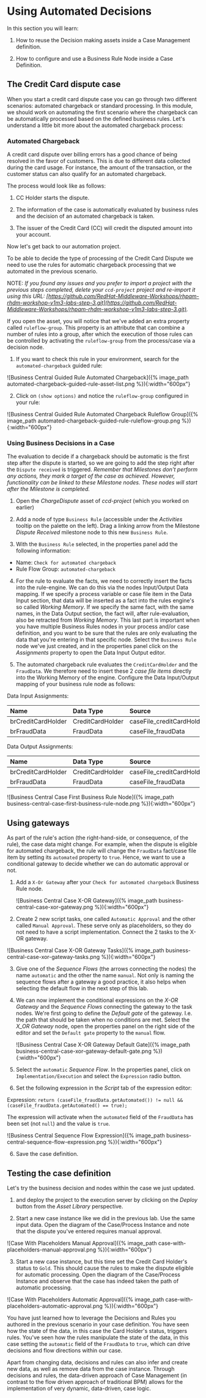 
# Using Automated Decisions

In this section you will learn:

1. How to reuse the Decision making assets inside a Case Management definition.

2. How to configure and use a Business Rule Node inside a Case Definition.

## The Credit Card dispute case

When you start a credit card dispute case you can go through two different scenarios: automated chargeback or standard processing. In this module, we should work on automating the first scenario where the chargeback can be automatically processed based on the defined business rules. Let's understand a little bit more about the automated chargeback process:

### Automated Chargeback

A credit card dispute over billing errors has a good chance of being resolved in the favor of customers. This is due to different data collected during the card usage. For instance, the amount of the transaction, or the customer status can also qualify for an automated chargeback.

The process would look like as follows:

1. CC Holder starts the dispute.

2. The information of the case is automatically evaluated by business rules and the decision of an automated chargeback is taken.

3. The issuer of the Credit Card (CC) will credit the disputed amount into your account.

Now let's get back to our automation project.

To be able to decide the type of processing of the Credit Card Dispute we need to use the rules for automatic chargeback processing that we automated in the previous scenario.

NOTE: _If you found any issues and you prefer to import a project with the previous steps completed, delete your `ccd-project` project and re-import it using this URL: [https://github.com/RedHat-Middleware-Workshops/rhpam-rhdm-workshop-v1m3-labs-step-3.git](https://github.com/RedHat-Middleware-Workshops/rhpam-rhdm-workshop-v1m3-labs-step-3.git)._

If you open the asset, you will notice that we've added an extra property called `ruleflow-group`. This property is an attribute that can combine a number of rules into a group, after which the execution of those rules can be controlled by activating the `ruleflow-group` from the process/case via a decision node.

1. If you want to check this rule in your environment, search for the `automated-chargeback` guided rule:

![Business Central Guided Rule Automated Chargeback]({% image_path automated-chargeback-guided-rule-asset-list.png %}){:width="600px"}

2. Click on `(show options)` and notice the `ruleflow-group` configured in your rule:

![Business Central Guided Rule Automated Chargeback Ruleflow Group]({% image_path automated-chargeback-guided-rule-ruleflow-group.png %}){:width="600px"}

### Using Business Decisions in a Case

<!-- In the previous step we've defined the first  _Milestone_ of the case. Let's re-import a more complete version of the project to start this exercise from:

1. Delete the current project

    1. At the top of the screen under the main heading, click the _ccd-project_ to bring you back to the homepage for the project

    ![Business Central Breadcrumb bar ccd project]({% image_path business-central-breadcrumb-bar-ccd-project.png %}){:width="600px"}

    2. Delete the project by clicking the hamburger menu & selecting _Delete Project_

    ![Business Central Delete CCD Project]({% image_path business-central-delete-ccd-project.png %}){:width="600px"}

    3. Type in _ccd-project_ and click `Delete Project`
    4. If asked you can `Discard unsaved changed and proceed`

2. Import the project
    1. Click the `Import Project` button
    2. Enter https://github.com/RedHat-Middleware-Workshops/rhpam-rhdm-workshop-v1m3-labs-step-3.git as the _Repository URL_ and click `Import`
    3. On the _Import Projects_ screen, select the _ccd-project_ and click `Ok`

    ![Business Central Delete CCD Project]({% image_path business-central-import-ccd-project.png %}){:width="600px"}
 -->

The evaluation to decide if a chargeback should be automatic is the first step after the dispute is started, so we are going to add the step right after the `Dispute received` is triggered. _Remember that Milestones don't perform any actions, they mark a target of the case as achieved. However, functionality can be linked to these Milestone nodes. These nodes will start after the Milestone is completed._

1. Open the _ChargeDispute_ asset of _ccd-project_ (which you worked on earlier)

2. Add a node of type `Business Rule` (accessible under the _Activities_ tooltip on the palette on the left). Drag a linking arrow from the Milestone _Dispute Received_ milestone node to this new `Business Rule`.

3. With the `Business Rule` selected, in the properties panel add the following information:

  - Name:  `Check for automated chargeback`    
  - Rule Flow Group: `automated-chargeback`

4. For the rule to evaluate the facts, we need to correctly insert the facts into the rule-engine. We can do this via the nodes Input/Output Data mapping. If we specify a process variable or case file item in the Data Input section, that data will be inserted as a fact into the rules engine's so called _Working Memory_. If we specify the same fact, with the same names, in the Data Output section, the fact will, after rule-evaluation, also be retracted from _Working Memory_. This last part is important when you have multiple Business Rules nodes in your process and/or case definition, and you want to be sure that the rules are only evaluating the data that you're entering in that specific node. Select the `Business Rule` node we've just created, and in the properties panel click on the _Assignments_ property to open the Data Input Output editor.

5. The automated chargeback rule evaluates the `CreditCardHolder` and the `FraudData`. We therefore need to insert these 2 _case file items_ directly into the Working Memory of the engine. Configure the Data Input/Output mapping of your business rule node as follows:

  Data Input Assignments:

  | Name            | Data Type     | Source       |
  |:---------------|:-------------|:-------------|
  | brCreditCardHolder  | CreditCardHolder |caseFile_creditCardHolder |
  | brFraudData | FraudData  | caseFile_fraudData |

  Data Output Assignments:

  | Name            | Data Type     | Source       |
  |:---------------|:-------------|:-------------|
  | brCreditCardHolder  | CreditCardHolder |caseFile_creditCardHolder |
  | brFraudData | FraudData  | caseFile_fraudData |

  ![Business Central Case First Business Rule Node]({% image_path business-central-case-first-business-rule-node.png %}){:width="600px"}

## Using gateways

  As part of the rule's action (the right-hand-side, or consequence, of the rule), the case data might change. For example, when the dispute is eligible for automated chargeback, the rule will change the `FraudData` fact/case file item by setting its `automated` property to `true`. Hence, we want to use a conditional gateway to decide whether we can do automatic approval or not.

1. Add a `X-Or Gateway` after your `Check for automated chargeback` Business Rule node.

    ![Business Central Case X-OR Gateway]({% image_path business-central-case-xor-gateway.png %}){:width="600px"}

2. Create 2 new script tasks, one called `Automatic Approval` and the other called `Manual Approval`. These serve only as placeholders, so they do not need to have a script implementation. Connect the 2 tasks to the X-OR gateway.

  ![Business Central Case X-OR Gateway Tasks]({% image_path business-central-case-xor-gateway-tasks.png %}){:width="600px"}

3. Give one of the _Sequence Flows_ (the arrows connecting the nodes) the name `automatic` and the other the name `manual`. Not only is naming the sequence flows after a gateway a good practice, it also helps when selecting the default flow in the next step of this lab.

4. We can now implement the conditional expressions on the _X-OR Gateway_ and the _Sequence Flows_ connecting the gateway to the task nodes. We're first going to define the _Default gate_ of the gateway. I.e. the path that should be taken when no conditions are met. Select the _X_OR Gateway_ node, open the properties panel on the right side of the editor and set the `Default gate` property to the `manual` flow.

    ![Business Central Case X-OR Gateway Default Gate]({% image_path business-central-case-xor-gateway-default-gate.png %}){:width="600px"}

4. Select the `automatic` _Sequence Flow_. In the properties panel, click on `Implementation/Execution` and select the `Expression` radio button.

5. Set the following expression in the _Script_ tab of the expression editor:

  Expression: `return (caseFile_fraudData.getAutomated()) != null && (caseFile_fraudData.getAutomated() == true);`

  The expression will activate when the `automated` field of the `FraudData` has been set (not `null`) and the value is `true`.

  ![Business Central Sequence Flow Expression]({% image_path business-central-sequence-flow-expression.png %}){:width="600px"}

6. Save the case definition.

## Testing the case definition

Let's try the business decision and nodes within the case we just updated.

1.  and deploy the project to the execution server by clicking on the _Deploy_ button from the _Asset Library_ perspective.

2. Start a new case instance like we did in the previous lab. Use the same input data. Open the diagram of the Case/Process Instance and note that the dispute you've entered requires manual approval.

  ![Case With Placeholders Manual Approval]({% image_path case-with-placeholders-manual-approval.png %}){:width="600px"}

3. Start a new case instance, but this time set the Credit Card Holder's status to `Gold`. This should cause the rules to make the dispute eligible for automatic processing. Open the diagram of the Case/Process Instance and observe that the case has indeed taken the path of automatic processing.

  ![Case With Placeholders Automatic Approval]({% image_path case-with-placeholders-automatic-approval.png %}){:width="600px"}

You have just learned how to leverage the Decisions and Rules you authored in the previous scenario in your case definition. You have seen how the state of the data, in this case the Card Holder's status, triggers rules. You've seen how the rules manipulate the state of the data, in this case setting the `automatic` field of the `FraudData` to `true`, which can drive decisions and flow directions within our case.

Apart from changing data, decisions and rules can also infer and create new data, as well as remove data from the case instance. Through decisions and rules, the data-driven approach of Case Management (in contrast to the flow driven approach of traditional BPM) allows for the implementation of very dynamic, data-driven, case logic.
